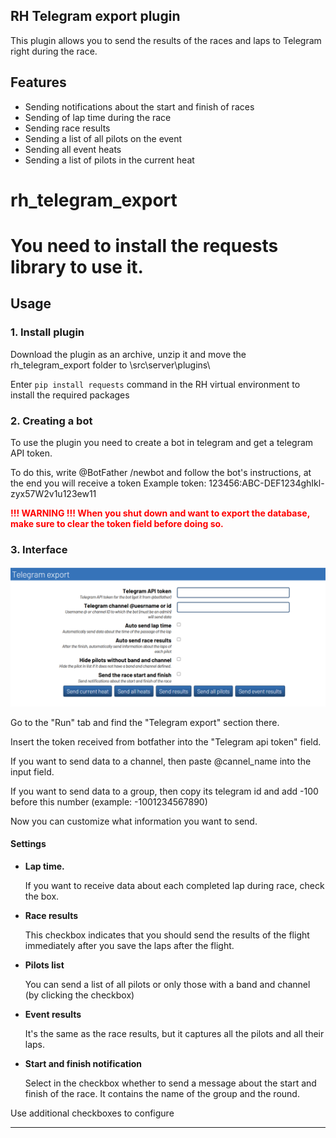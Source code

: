 


## RH Telegram export plugin
This plugin allows you to send the results of the races and laps to Telegram right during the race.
## Features 
+ Sending notifications about the start and finish of races
+ Sending of lap time during the race
+ Sending race results
+ Sending a list of all pilots on the event
+ Sending all event heats
+ Sending a list of pilots in the current heat

# rh_telegram_export
# You need to install the requests library to use it.


## Usage
### 1. Install plugin
Download the plugin as an archive, unzip it and move the rh_telegram_export folder to \src\server\plugins\ 

Enter ```pip install requests``` command in the RH virtual environment to install the required packages

### 2. Creating a bot
To use the plugin you need to create a bot in telegram and get a telegram API token.

To do this, write @BotFather /newbot and follow the bot's instructions, at the end you will receive a token
Example token: 123456:ABC-DEF1234ghIkl-zyx57W2v1u123ew11

<b style = "color:red"> !!! WARNING !!! When you shut down and want to export the database, make sure to clear the token field before doing so. </b>
### 3. Interface
![interface](imgs/interface.png)

Go to the "Run" tab and find the "Telegram export" section there.

Insert the token received from botfather into the  "Telegram api token" field.

If you want to send data to a channel, then paste @cannel_name into the input field.

If you want to send data to a group, then copy its telegram id and add -100 before this number (example: -1001234567890)

Now you can customize what information you want to send.

#### Settings
+ **Lap time.**

    If you want to receive data about each completed lap during race, check the box.


+ **Race results**

    This checkbox indicates that you should send the results of the flight immediately after you save the laps after the flight.


+ **Pilots list**

    You can send a list of all pilots or only those with a band and channel (by clicking the checkbox)

+ **Event results**

    It's the same as the race results, but it captures all the pilots and all their laps.

+ **Start and finish notification**

    Select  in the checkbox whether to send a message about the start and finish of the race.
    It contains the name of the group and the round.


Use additional checkboxes to configure

---

